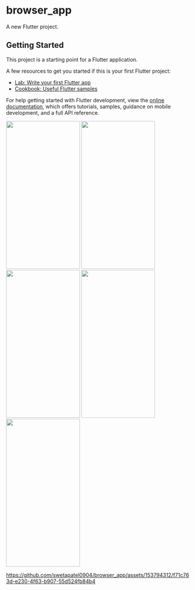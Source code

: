 # browser_app

A new Flutter project.

## Getting Started

This project is a starting point for a Flutter application.

A few resources to get you started if this is your first Flutter project:

- [Lab: Write your first Flutter app](https://docs.flutter.dev/get-started/codelab)
- [Cookbook: Useful Flutter samples](https://docs.flutter.dev/cookbook)

For help getting started with Flutter development, view the
[online documentation](https://docs.flutter.dev/), which offers tutorials,
samples, guidance on mobile development, and a full API reference.
<p>
  <img src = "https://github.com/swetapatel0904/browser_app/assets/153794312/ab52d74e-2269-40f6-b329-00351207af7a" height="400px" width="200px"/>
  <img src = "https://github.com/swetapatel0904/browser_app/assets/153794312/9983a7a6-7695-4314-b090-1cf39dcc1535" height="400px" width="200px"/>
  <img src = "https://github.com/swetapatel0904/browser_app/assets/153794312/a358c689-aff1-4e43-a95d-650e231ef037" height="400px" width="200px"/>
  <img src = "https://github.com/swetapatel0904/browser_app/assets/153794312/12f4be7d-c986-47e3-a6a9-e3f70a501909" height="400px" width="200px"/>
  <img src = "https://github.com/swetapatel0904/browser_app/assets/153794312/090f0183-fc58-46bb-bf1d-349f577d85d7" height="400px" width="200px"/>

https://github.com/swetapatel0904/browser_app/assets/153794312/f71c763d-e230-4f63-b907-55d524fb84b4
</p>
